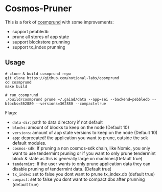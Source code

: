 # Cosmos-Pruner

This is a fork of [cosmprund](https://github.com/binaryholdings/cosmprund) with some improvements:
- support pebbledb
- prune all stores of app state
- support blockstore prunning
- support tx_index prunning


## Usage

```
# clone & build cosmprund repo
git clone https://github.com/notional-labs/cosmprund
cd cosmprund
make build

# run cosmprund 
./build/cosmprund prune ~/.gaiad/data --app=sei --backend=pebbledb --blocks=362880 --versions=362880 --compact=true
```

Flags: 

- `data-dir`: path to data directory if not default
- `blocks`: amount of blocks to keep on the node (Default 10)
- `versions`: amount of app state versions to keep on the node (Default 10)
- `app`: deprecated! the application you want to prune, outside the sdk default modules.
- `cosmos-sdk`: If pruning a non cosmos-sdk chain, like Nomic, you only want to use tendermint pruning or if you want to only prune tendermint block & state as this is generally large on machines(Default true)
- `tendermint`: If the user wants to only prune application data they can disable pruning of tendermint data. (Default true)
- `tx_index`: set to false you dont want to prune tx_index.db (default true)
- `compact`: set to false you dont want to compact dbs after prunning (default true)
